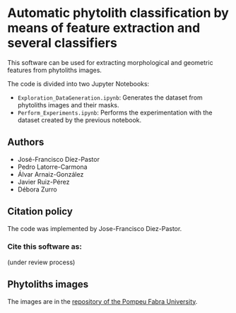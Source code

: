 # Automatic phytolith classification by means of feature extraction and several classifiers
This software can be used for extracting morphological and geometric features from phytoliths images.

The code is divided into two Jupyter Notebooks:

- ```Exploration_DataGeneration.ipynb```: Generates the dataset from phytoliths images and their masks.
- ```Perform_Experiments.ipynb```: Performs the experimentation with the dataset created by the previous notebook.


## Authors
- José-Francisco Díez-Pastor
- Pedro Latorre-Carmona
- Álvar Arnaiz-González
- Javier Ruiz-Pérez
- Débora Zurro


## Citation policy
The code was implemented by Jose-Francisco Diez-Pastor.

### Cite this software as:
(under review process)


## Phytoliths images
The images are in the [repository of the Pompeu Fabra University](https://repositori.upf.edu/handle/10230/44939).

